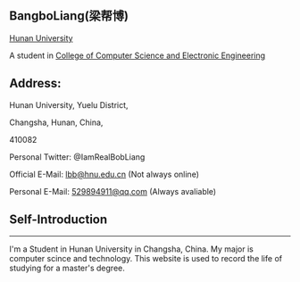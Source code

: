 ## BangboLiang(梁帮博)

[Hunan  University](http://www.hnu.edu.cn/)

A student in [College of Computer Science and Electronic Engineering](http://csee.hnu.edu.cn/)

## Address:
Hunan University, Yuelu District,

Changsha, Hunan, China,

410082

Personal Twitter: @IamRealBobLiang

Official E-Mail: lbb@hnu.edu.cn (Not always online)

Personal E-Mail: 529894911@qq.com (Always avaliable)


## Self-Introduction
***
I'm a Student in Hunan University in Changsha, China. My major is computer scince and technology. 
This website is used to record the life of studying for a master's degree.
